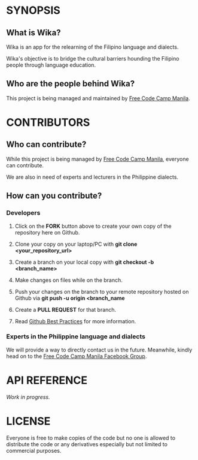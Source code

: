 # SYNOPSIS

## What is Wika?

Wika is an app for the relearning of the Filipino language and dialects.

Wika's objective is to bridge the cultural barriers hounding the Filipino people through language education.

## Who are the people behind Wika?

This project is being managed and maintained by [Free Code Camp Manila].

# CONTRIBUTORS

## Who can contribute?

While this project is being managed by [Free Code Camp Manila], everyone can contribute.

We are also in need of experts and lecturers in the Philippine dialects.

## How can you contribute?

### Developers

1. Click on the **FORK** button above to create your own copy of the repository here on Github.

2. Clone your copy on your laptop/PC with **git clone <your_repository_url>**

3. Create a branch on your local copy with **git checkout -b <branch_name>**

4. Make changes on files while on the branch.

5. Push your changes on the branch to your remote repository hosted on Github via **git push -u origin <branch_name**

6. Create a **PULL REQUEST** for that branch.

7. Read [Github Best Practices] for more information.

### Experts in the Philippine language and dialects

We will provide a way to directly contact us in the future. Meanwhile, kindly head on to the [Free Code Camp Manila Facebook Group].

# API REFERENCE

*Work in progress.*

# LICENSE

Everyone is free to make copies of the code but no one is allowed to distribute the code or any derivatives especially but not limited to commercial purposes.

[Free Code Camp Manila]: http://www.github.com/freecodecampmanila

[Github Best Practices]: https://github.com/skyscreamer/yoga/wiki/GitHub-Best-Practices

[Free Code Camp Manila Facebook Group]: http://www.facebook.com/groups/free.code.camp.manila
